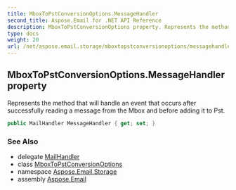 ```yaml
---
title: MboxToPstConversionOptions.MessageHandler
second_title: Aspose.Email for .NET API Reference
description: MboxToPstConversionOptions property. Represents the method that will handle an event that occurs after successfully reading a message from the Mbox and before adding it to Pst
type: docs
weight: 20
url: /net/aspose.email.storage/mboxtopstconversionoptions/messagehandler/
---
```

## MboxToPstConversionOptions.MessageHandler property

Represents the method that will handle an event that occurs after successfully reading a message from the Mbox and before adding it to Pst.

```csharp
public MailHandler MessageHandler { get; set; }
```

### See Also

* delegate [MailHandler](../../mailstorageconverter.mailhandler/)
* class [MboxToPstConversionOptions](../)
* namespace [Aspose.Email.Storage](../../mboxtopstconversionoptions/)
* assembly [Aspose.Email](../../../)


